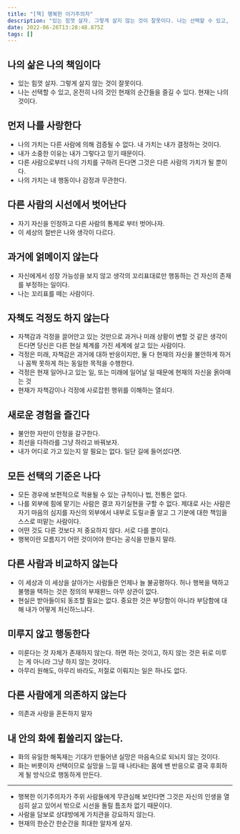 ```yaml
---
title: "[책] 행복한 이기주의자"
description: "있는 힘껏 살자. 그렇게 살지 않는 것이 잘못이다. 나는 선택할 수 있고, 온전히 나의 것인 현재의 순간들을 즐길 수 있다. 현재는 나의 것이다. 나의 가치는 다른 사람에 의해 검증될 수 없다. 내 가치는 내가 결정하는 것이다. 내가 소중한 이유는 내갖 그렇다고 믿기 "
date: 2022-06-26T13:28:48.875Z
tags: []
---
```


## 나의 삶은 나의 책임이다
- 있는 힘껏 살자. 그렇게 살지 않는 것이 잘못이다. 
- 나는 선택할 수 있고, 온전히 나의 것인 현재의 순간들을 즐길 수 있다. 현재는 나의 것이다. 

## 먼저 나를 사랑한다
- 나의 가치는 다른 사람에 의해 검증될 수 없다. 내 가치는 내가 결정하는 것이다. 
- 내가 소중한 이유는 내가 그렇다고 믿기 때문이다. 
- 다른 사람으로부터 나의 가치를 구하려 든다면 그것은 다른 사람의 가치가 될 뿐이다. 
- 나의 가치는 내 행동이나 감정과 무관한다. 

## 다른 사람의 시선에서 벗어난다
- 자기 자신을 인정하고 다른 사람의 통제로 부터 벗어나자. 
- 이 세상의 절반은 나와 생각이 다르다. 

## 과거에 얽메이지 않는다
- 자신에게서 성장 가능성을 보지 않고 생각의 꼬리표대로만 행동하는 건 자신의 존재를 부정하는 일이다.
- 나는 꼬리표를 떼는 사람이다. 

## 자책도 걱정도 하지 않는다
- 자책감과 걱정을 끌어안고 있는 것만으로 과거나 미래 상황이 변할 것 같은 생각이 든다면 당신은 다른 현실 체계를 가진 세계에 살고 있는 사람이다.
- 걱정은 미래, 자책감은 과거에 대하 반응이지만, 둘 다 현재의 자신을 불안하게 하거나 꼼짝 못하게 하는 동일한 목적을 수행한다. 
- 걱정은 현재 일어나고 있는 일, 또는 미래에 일어날 일 때문에 현재의 자신을 옭아매는 것
- 현재가 자책감이나 걱정에 사로잡힌 행위를 이해하는 열쇠다. 

## 새로운 경험을 즐긴다 
- 불안한 자만이 안정을 갈구한다. 
- 최선을 다하라를 그냥 하라고 바꿔보자. 
- 내가 어디로 가고 있는지 알 필요는 없다. 일단 길에 들어섰다면. 

## 모든 선택의 기준은 나다 
- 모든 경우에 보편적으로 적용될 수 있는 규칙이나 법, 전통은 없다.
- 나를 외부에 힘에 맡기는 사람은 결코 자기실현을 구할 수 없다. 제대로 사는 사람은 자기 마음의 심지를 자신의 외부에서 내부로 도릴ㄹ줄 알고 그 기분에 대한 책임을 스스로 떠맡는 사람이다. 
- 어떤 것도 다른 것보다 저 중요하지 않다. 서로 다를 뿐이다.
- 행복이란 모름지기 어떤 것이어야 한다는 공식을 만들지 말라. 

## 다른 사람과 비교하지 않는다
- 이 세상과 이 세상을 살아가는 사람들은 언제나 늘 불공평하다. 허나 행복을 택하고 불행을 택하는 것은 정의의 부재완느 아무 상관이 없다. 
- 현실은 받아들이되 동조할 필요는 없다. 중요한 것은 부당함이 아니라 부담함에 대해 내가 어떻게 처신하느냐다. 

## 미루지 않고 행동한다
- 미룬다는 것 자체가 존재하지 않는다. 하면 하는 것이고, 하지 않는 것은 뒤로 미루는 게 아니라 그냥 하지 않는 것이다. 
- 아무리 원해도, 아무리 바라도, 저절로 이뤄지는 일은 하나도 없다. 

## 다른 사람에게 의존하지 않는다
- 의존과 사랑을 혼돈하지 말자

## 내 안의 화에 휩쓸리지 않는다. 
- 화의 유일한 해독재는 기대가 만들어낸 실망은 마음속으로 되뇌지 않는 것이다. 
- 화는 버릇이자 선택이므로 실망을 느낄 때 나타내는 몸에 밴 반응으로 결국 후회하게 될 방식으로 행동하게 만든다. 

---
- 행복한 이기주의자가 주위 사람들에게 무관심해 보인다면 그것은 자신의 인생을 열심히 살고 있어서 밖으로 시선을 돌릴 틈조차 없기 때문이다. 
- 사람을 담보로 상대방에게 가치관을 강요하지 않는다. 
- 현재의 한순간 한순간을 최대한 알차게 살자. 

